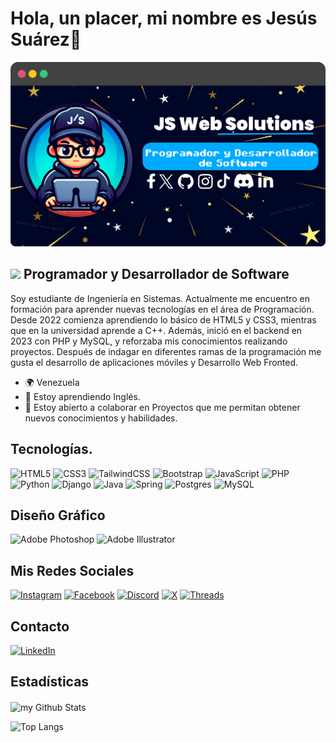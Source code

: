 # Hola, un placer, mi nombre es Jesús Suárez👋

![Fondo Principal de Github](fondo.png)

## <img src="https://i.giphy.com/media/v1.Y2lkPTc5MGI3NjExcHducWd3OGM4YXd2cXllZnc1ejZrdGNwN3R0aDJ1cmVhZWdjOW42aCZlcD12MV9pbnRlcm5hbF9naWZfYnlfaWQmY3Q9cw/NeINOsLLPNP6U/giphy.gif" width="50"/>  Programador y Desarrollador de Software

Soy estudiante de Ingeniería en Sistemas.
Actualmente me encuentro en formación para aprender nuevas tecnologías en el área de Programación. Desde 2022 comienza aprendiendo lo básico de HTML5 y CSS3, mientras que en la universidad aprende a C++. Además, inició en el backend en 2023 con PHP y MySQL, y reforzaba mis conocimientos realizando proyectos. Después de indagar en diferentes ramas de la programación me gusta el desarrollo de aplicaciones móviles y Desarrollo Web Fronted.

* 🌍 Venezuela
* 🧠 Estoy aprendiendo Inglés.
* 🤝 Estoy abierto a colaborar en Proyectos que me permitan obtener nuevos conocimientos y habilidades.

## Tecnologías.
![HTML5](https://img.shields.io/badge/html5-%23E34F26.svg?style=for-the-badge&logo=html5&logoColor=white) ![CSS3](https://img.shields.io/badge/css3-663399.svg?style=for-the-badge&logo=css&logoColor=white) ![TailwindCSS](https://img.shields.io/badge/Tailwindcss-00bbb2.svg?style=for-the-badge&logo=tailwindcss&logoColor=white) ![Bootstrap](https://img.shields.io/badge/Bootstrap-330F63.svg?style=for-the-badge&logo=bootstrap&logoColor=white) ![JavaScript](https://img.shields.io/badge/javascript-ffff00.svg?style=for-the-badge&logo=javascript&logoColor=black) ![PHP](https://img.shields.io/badge/php-%23777BB4.svg?style=for-the-badge&logo=php&logoColor=white) ![Python](https://img.shields.io/badge/python-3670A0?style=for-the-badge&logo=python&logoColor=ffdd54) ![Django](https://img.shields.io/badge/django-%23092E20.svg?style=for-the-badge&logo=django&logoColor=white) ![Java](https://img.shields.io/badge/java-b30b0b.svg?style=for-the-badge&logo=openjdk&logoColor=white) ![Spring](https://img.shields.io/badge/spring-%236DB33F.svg?style=for-the-badge&logo=spring&logoColor=white) ![Postgres](https://img.shields.io/badge/postgresql-%23316192.svg?style=for-the-badge&logo=postgresql&logoColor=white) ![MySQL](https://img.shields.io/badge/mysql-4479A1.svg?style=for-the-badge&logo=mysql&logoColor=white)

## Diseño Gráfico
![Adobe Photoshop](https://img.shields.io/badge/adobe%20photoshop-%2331A8FF.svg?style=for-the-badge&logo=adobe%20photoshop&logoColor=white) ![Adobe Illustrator](https://img.shields.io/badge/adobe%20illustrator-%23FF9A00.svg?style=for-the-badge&logo=adobe%20illustrator&logoColor=white)

## Mis Redes Sociales
 [![Instagram](https://img.shields.io/badge/Instagram-%23E4405F.svg?style=for-the-badge&logo=Instagram&logoColor=white)](https://www.instagram.com/jesusenrique378/) [![Facebook](https://img.shields.io/badge/Facebook-2101d6.svg?style=for-the-badge&logo=Facebook&logoColor=white)](https://www.facebook.com/jesusenrique.suarezaguirre.7) [![Discord](https://img.shields.io/badge/Discord-%235865F2.svg?style=for-the-badge&logo=discord&logoColor=white)](https://discord.com/users/jesusenrique0012) [![X](https://img.shields.io/badge/Twitter-%23000000.svg?style=for-the-badge&logo=X&logoColor=white)](https://www.x.com/jesusenrique378) [![Threads](https://img.shields.io/badge/Threads-%23000000.svg?style=for-the-badge&logo=Threads&logoColor=white)](https://www.threads.net/@jesusenrique378)

## Contacto
[![LinkedIn](https://img.shields.io/badge/LinkedIn-2932E1.svg?style=for-the-badge&logo=LinkedIn&logoColor=white)](https://www.linkedin.com/in/jesus-suarez-88788b1a0) 
<!--[![Gmail](https://img.shields.io/badge/Gmail-941a04.svg?style=for-the-badge&logo=gmail&logoColor=white)](https://www.linkedin.com/in/jesus-suarez-88788b1a0) -->




## Estadísticas

<img align="center" src="https://github-readme-stats.vercel.app/api?username=JSuarez03&include_all_commits=true&count_private=true&show_icons=true&line_height=20&theme=aura" alt="my Github Stats"/>

![Top Langs](https://github-readme-stats.vercel.app/api/top-langs/?username=JSuarez03&layout=compact&theme=aura)




